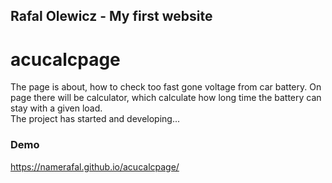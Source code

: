 ## Rafal Olewicz - My first website
# acucalcpage

The page is about, how to check too fast gone voltage from car battery.
On page there will be calculator, which calculate how long time the battery can stay with a given load. <br>
The project has started and developing...

### Demo
https://namerafal.github.io/acucalcpage/
